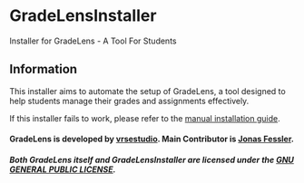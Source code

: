 # GradeLensInstaller
Installer for GradeLens - A Tool For Students

## Information
This installer aims to automate the setup of GradeLens, a tool designed to help students manage their grades and assignments effectively.

If this installer fails to work, please refer to the [manual installation guide](https://github.com/vrsestudio/GradeLens/blob/main/instructions.md).


#### GradeLens is developed by [vrsestudio](https://github.com/vrsestudio/https://github.com/vrsestudio/). Main Contributor is [Jonas Fessler](https://github.com/jonasfessler).
##### Both GradeLens itself and GradeLensInstaller are licensed under the [GNU GENERAL PUBLIC LICENSE](https://github.com/vrsestudio/GradeLensInstaller/blob/main/LICENSE).